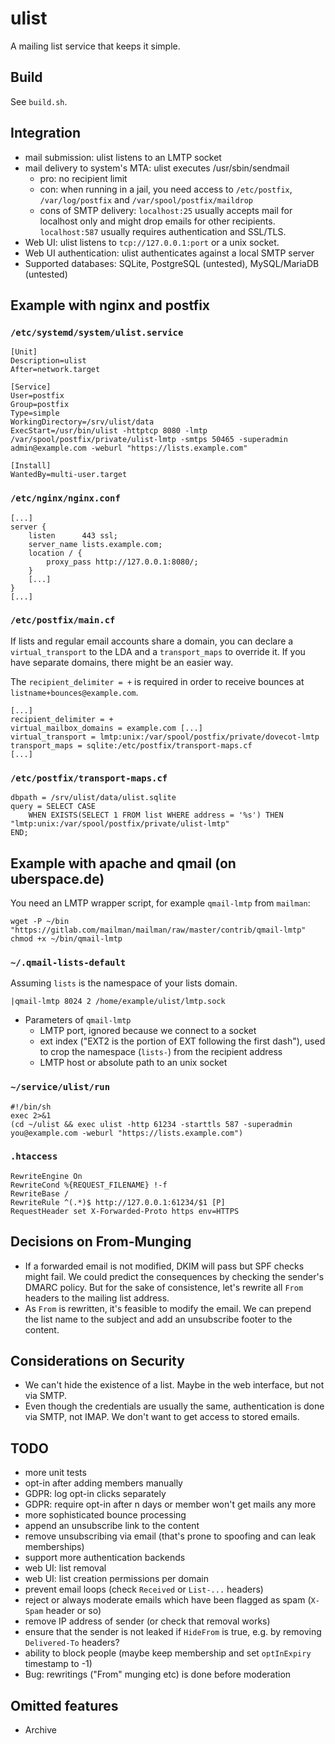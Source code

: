 # ulist

A mailing list service that keeps it simple.

## Build

See `build.sh`.

## Integration

* mail submission: ulist listens to an LMTP socket
* mail delivery to system's MTA: ulist executes /usr/sbin/sendmail
  * pro: no recipient limit
  * con: when running in a jail, you need access to `/etc/postfix`, `/var/log/postfix` and `/var/spool/postfix/maildrop`
  * cons of SMTP delivery: `localhost:25` usually accepts mail for localhost only and might drop emails for other recipients. `localhost:587` usually requires authentication and SSL/TLS.
* Web UI: ulist listens to `tcp://127.0.0.1:port` or a unix socket.
* Web UI authentication: ulist authenticates against a local SMTP server
* Supported databases: SQLite, PostgreSQL (untested), MySQL/MariaDB (untested)

## Example with nginx and postfix

### `/etc/systemd/system/ulist.service`

```
[Unit]
Description=ulist
After=network.target

[Service]
User=postfix
Group=postfix
Type=simple
WorkingDirectory=/srv/ulist/data
ExecStart=/usr/bin/ulist -httptcp 8080 -lmtp /var/spool/postfix/private/ulist-lmtp -smtps 50465 -superadmin admin@example.com -weburl "https://lists.example.com"

[Install]
WantedBy=multi-user.target
```

### `/etc/nginx/nginx.conf`

```
[...]
server {
    listen      443 ssl;
    server_name lists.example.com;
    location / {
        proxy_pass http://127.0.0.1:8080/;
    }
    [...]
}
[...]
```

### `/etc/postfix/main.cf`

If lists and regular email accounts share a domain, you can declare a `virtual_transport` to the LDA and a `transport_maps` to override it. If you have separate domains, there might be an easier way.

The `recipient_delimiter = +` is required in order to receive bounces at `listname+bounces@example.com`.

```
[...]
recipient_delimiter = +
virtual_mailbox_domains = example.com [...]
virtual_transport = lmtp:unix:/var/spool/postfix/private/dovecot-lmtp
transport_maps = sqlite:/etc/postfix/transport-maps.cf
[...]
```

### `/etc/postfix/transport-maps.cf`

```
dbpath = /srv/ulist/data/ulist.sqlite
query = SELECT CASE
	WHEN EXISTS(SELECT 1 FROM list WHERE address = '%s') THEN "lmtp:unix:/var/spool/postfix/private/ulist-lmtp"
END;
```

## Example with apache and qmail (on uberspace.de)

You need an LMTP wrapper script, for example `qmail-lmtp` from `mailman`:

```
wget -P ~/bin "https://gitlab.com/mailman/mailman/raw/master/contrib/qmail-lmtp"
chmod +x ~/bin/qmail-lmtp
```

### `~/.qmail-lists-default`

Assuming `lists` is the namespace of your lists domain.

```
|qmail-lmtp 8024 2 /home/example/ulist/lmtp.sock
```

* Parameters of `qmail-lmtp`
  * LMTP port, ignored because we connect to a socket
  * ext index ("EXT2 is the portion of EXT following the first dash"), used to crop the namespace (`lists-`) from the recipient address
  * LMTP host or absolute path to an unix socket

### `~/service/ulist/run`

```
#!/bin/sh
exec 2>&1
(cd ~/ulist && exec ulist -http 61234 -starttls 587 -superadmin you@example.com -weburl "https://lists.example.com")
```

### `.htaccess`

```
RewriteEngine On
RewriteCond %{REQUEST_FILENAME} !-f
RewriteBase /
RewriteRule ^(.*)$ http://127.0.0.1:61234/$1 [P]
RequestHeader set X-Forwarded-Proto https env=HTTPS
```

## Decisions on From-Munging

* If a forwarded email is not modified, DKIM will pass but SPF checks might fail. We could predict the consequences by checking the sender's DMARC policy. But for the sake of consistence, let's rewrite all `From` headers to the mailing list address.
* As `From` is rewritten, it's feasible to modify the email. We can prepend the list name to the subject and add an unsubscribe footer to the content.

## Considerations on Security

* We can't hide the existence of a list. Maybe in the web interface, but not via SMTP.
* Even though the credentials are usually the same, authentication is done via SMTP, not IMAP. We don't want to get access to stored emails.

## TODO

* more unit tests
* opt-in after adding members manually
* GDPR: log opt-in clicks separately
* GDPR: require opt-in after n days or member won't get mails any more
* more sophisticated bounce processing
* append an unsubscribe link to the content
* remove unsubscribing via email (that's prone to spoofing and can leak memberships)
* support more authentication backends
* web UI: list removal
* web UI: list creation permissions per domain
* prevent email loops (check `Received` or `List-...` headers)
* reject or always moderate emails which have been flagged as spam (`X-Spam` header or so)
* remove IP address of sender (or check that removal works)
* ensure that the sender is not leaked if `HideFrom` is true, e.g. by removing `Delivered-To` headers?
* ability to block people (maybe keep membership and set `optInExpiry` timestamp to -1)
* Bug: rewritings ("From" munging etc) is done before moderation

## Omitted features

* Archive
